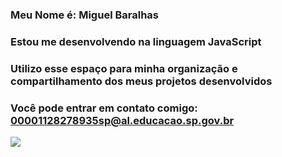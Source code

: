 ### Meu Nome é: **Miguel Baralhas**

### Estou me desenvolvendo na linguagem JavaScript

### Utilizo esse espaço para minha organização e compartilhamento dos meus projetos desenvolvidos

### Você pode entrar em contato comigo: 00001128278935sp@al.educacao.sp.gov.br

![](![Spas_vsederzhitel_sinay](https://github.com/user-attachments/assets/824f6f6e-b044-4731-81fd-5f9b6422080b))

